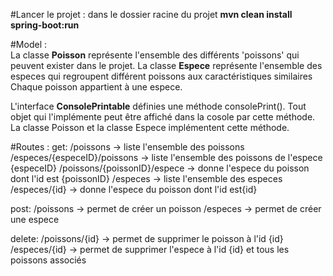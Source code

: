 #Lancer le projet : 
dans le dossier racine du projet <b>mvn clean install spring-boot:run</b> 


#Model :   
La classe <b>Poisson</b> représente l'ensemble des différents 'poissons' qui peuvent exister dans le projet. 
La classe <b>Espece</b> représente l'ensemble des especes qui regroupent différent poissons aux caractéristiques similaires
Chaque poisson appartient à une espece.

L'interface <b>ConsolePrintable</b> définies une méthode consolePrint(). Tout objet qui l'implémente peut être affiché dans la cosole par cette méthode. La classe Poisson et la classe Espece implémentent cette méthode.


#Routes :
get:
/poissons -> liste l'ensemble des poissons
/especes/{especeID}/poissons -> liste l'ensemble des poissons de l'espece {especeID}
/poissons/{poissonID}/espece -> donne l'espece du poisson dont l'id est {poissonID}
/especes -> liste l'ensemble des especes
/especes/{id} -> donne l'espece du poisson dont l'id est{id}


post:
/poissons -> permet de créer un poisson
/especes -> permet de créer une espece

delete:
/poissons/{id} -> permet de supprimer le poisson à l'id {id}
/especes/{id} -> permet de supprimer l'espece à l'id {id} et tous les poissons associés
